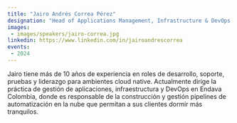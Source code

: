 ```yaml
---
title: "Jairo Andrés Correa Pérez"
designation: "Head of Applications Management, Infrastructure & DevOps @Endava Colombia"
images:
 - images/speakers/jairo-correa.jpg
linkedin: https://www.linkedin.com/in/jairoandrescorrea
events:
 - 2024
---
```


Jairo tiene más de 10 años de experiencia en roles de desarrollo, soporte, pruebas y liderazgo para ambientes cloud native. Actualmente dirige la práctica de gestión de aplicaciones, infraestructura y DevOps en Endava Colombia, donde es responsable de la construcción y gestión pipelines de automatización en la nube que permitan a sus clientes dormir más tranquilos. 